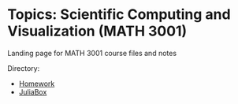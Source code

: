 # Topics: Scientific Computing and Visualization (MATH 3001)
Landing page for MATH 3001 course files and notes

Directory:
* [Homework](hw)
* [JuliaBox](juliabox)
